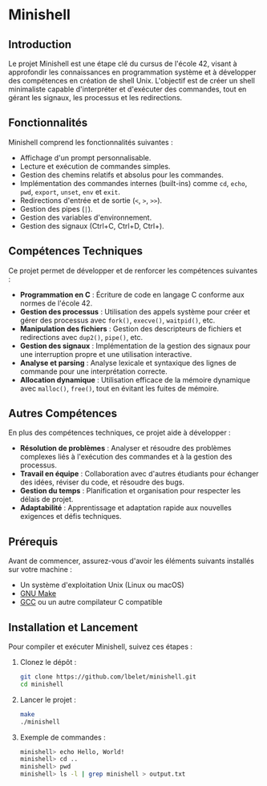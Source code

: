 # Minishell

## Introduction

Le projet Minishell est une étape clé du cursus de l'école 42, visant à approfondir les connaissances en programmation système et à développer des compétences en création de shell Unix. L'objectif est de créer un shell minimaliste capable d'interpréter et d'exécuter des commandes, tout en gérant les signaux, les processus et les redirections.

## Fonctionnalités

Minishell comprend les fonctionnalités suivantes :
- Affichage d'un prompt personnalisable.
- Lecture et exécution de commandes simples.
- Gestion des chemins relatifs et absolus pour les commandes.
- Implémentation des commandes internes (built-ins) comme `cd`, `echo`, `pwd`, `export`, `unset`, `env` et `exit`.
- Redirections d'entrée et de sortie (`<`, `>`, `>>`).
- Gestion des pipes (`|`).
- Gestion des variables d'environnement.
- Gestion des signaux (Ctrl+C, Ctrl+D, Ctrl+\).

## Compétences Techniques

Ce projet permet de développer et de renforcer les compétences suivantes :
- **Programmation en C** : Écriture de code en langage C conforme aux normes de l'école 42.
- **Gestion des processus** : Utilisation des appels système pour créer et gérer des processus avec `fork()`, `execve()`, `waitpid()`, etc.
- **Manipulation des fichiers** : Gestion des descripteurs de fichiers et redirections avec `dup2()`, `pipe()`, etc.
- **Gestion des signaux** : Implémentation de la gestion des signaux pour une interruption propre et une utilisation interactive.
- **Analyse et parsing** : Analyse lexicale et syntaxique des lignes de commande pour une interprétation correcte.
- **Allocation dynamique** : Utilisation efficace de la mémoire dynamique avec `malloc()`, `free()`, tout en évitant les fuites de mémoire.

## Autres Compétences

En plus des compétences techniques, ce projet aide à développer :
- **Résolution de problèmes** : Analyser et résoudre des problèmes complexes liés à l'exécution des commandes et à la gestion des processus.
- **Travail en équipe** : Collaboration avec d'autres étudiants pour échanger des idées, réviser du code, et résoudre des bugs.
- **Gestion du temps** : Planification et organisation pour respecter les délais de projet.
- **Adaptabilité** : Apprentissage et adaptation rapide aux nouvelles exigences et défis techniques.

## Prérequis

Avant de commencer, assurez-vous d'avoir les éléments suivants installés sur votre machine :

- Un système d'exploitation Unix (Linux ou macOS)
- [GNU Make](https://www.gnu.org/software/make/)
- [GCC](https://gcc.gnu.org/) ou un autre compilateur C compatible

## Installation et Lancement

Pour compiler et exécuter Minishell, suivez ces étapes :

1. Clonez le dépôt :
   ```bash
   git clone https://github.com/lbelet/minishell.git
   cd minishell
2. Lancer le projet :
   ```bash
   make
   ./minishell
3. Exemple de commandes :
   ```bash
   minishell> echo Hello, World!
   minishell> cd ..
   minishell> pwd
   minishell> ls -l | grep minishell > output.txt
